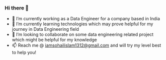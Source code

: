 ### Hi there 👋

- 🔭 I’m currently working as a Data Engineer for a company based in India
- 🌱 I’m currently learning technologies which may prove helpful for my journey in Data Engineering field
- 👯 I’m looking to collaborate on some data engineering related project which might be helpful for my knowledge 
- 📫 Reach me @ iamsohailislam1312@gmail.com and will try my level best to help you!

<!--
**open1312/open1312** is a ✨ _special_ ✨ repository because its `README.md` (this file) appears on your GitHub profile.

Here are some ideas to get you started:

- 🔭 I’m currently working as a Data Engineer for a company based in India
- 🌱 I’m currently learning technologies which may prove helpful for my journey in Data Engineering field
- 👯 I’m looking to collaborate on some data engineering related project which might be helpful for my knowledge 
- 💬 Ask me about anything in life in general or if you are facing issues with some data engineering logic
- 📫 How to reach me: Drop me a email on @ iamsohailislam1312@gmail.com
- 😄 Pronouns: He/Him
- ⚡ Fun fact: I am great foodie and my favourite food is Biryani 😃
-->
